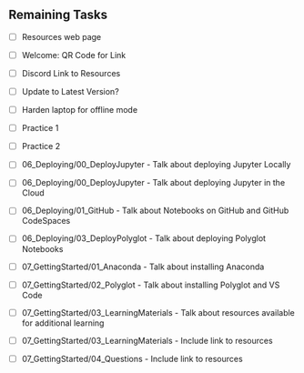 ## Remaining Tasks

- [ ] Resources web page
- [ ] Welcome: QR Code for Link
- [ ] Discord Link to Resources
- [ ] Update to Latest Version?
- [ ] Harden laptop for offline mode
- [ ] Practice 1
- [ ] Practice 2

- [ ] 06_Deploying/00_DeployJupyter - Talk about deploying Jupyter Locally
- [ ] 06_Deploying/00_DeployJupyter - Talk about deploying Jupyter in the Cloud
- [ ] 06_Deploying/01_GitHub - Talk about Notebooks on GitHub and GitHub CodeSpaces
- [ ] 06_Deploying/03_DeployPolyglot - Talk about deploying Polyglot Notebooks

- [ ] 07_GettingStarted/01_Anaconda - Talk about installing Anaconda
- [ ] 07_GettingStarted/02_Polyglot - Talk about installing Polyglot and VS Code
- [ ] 07_GettingStarted/03_LearningMaterials - Talk about resources available for additional learning
- [ ] 07_GettingStarted/03_LearningMaterials - Include link to resources
- [ ] 07_GettingStarted/04_Questions - Include link to resources